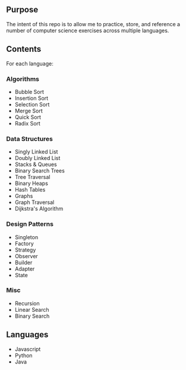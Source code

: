 ## Purpose

The intent of this repo is to allow me to practice, store, and reference a number of computer science exercises across multiple languages.

## Contents

For each language:

### Algorithms
- Bubble Sort
- Insertion Sort
- Selection Sort
- Merge Sort
- Quick Sort
- Radix Sort

### Data Structures
- Singly Linked List
- Doubly Linked List
- Stacks & Queues
- Binary Search Trees
- Tree Traversal
- Binary Heaps
- Hash Tables
- Graphs
- Graph Traversal
- Dijkstra's Algorithm

### Design Patterns
- Singleton
- Factory
- Strategy
- Observer
- Builder
- Adapter
- State

### Misc
- Recursion
- Linear Search
- Binary Search

## Languages

- Javascript
- Python
- Java